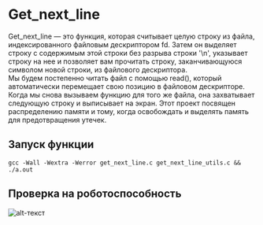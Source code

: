 # Get_next_line
Get_next_line — это функция, которая считывает целую строку из файла, индексированного файловым дескриптором fd. 
Затем он выделяет строку с содержимым этой строки без разрыва строки '\n', указывает строку на нее и позволяет вам прочитать строку, заканчивающуюся символом новой строки, из файлового дескриптора.  
Мы будем постепенно читать файл с помощью read(), который автоматически перемещает свою позицию в файловом дескрипторе. 
Когда мы снова вызываем функцию для того же файла, она захватывает следующую строку и выписывает на экран. 
Этот проект посвящен распределению памяти и тому, когда освобождать и выделять память для предотвращения утечек.
## Запуск функции
```
gcc -Wall -Wextra -Werror get_next_line.c get_next_line_utils.c && ./a.out
```
## Проверка на роботоспособность
![alt-текст](https://camo.githubusercontent.com/b199939154038b6e6762dc1bea22e93065cba10bd6b20220f094a6371035697e/68747470733a2f2f692e696d6775722e636f6d2f75344c6936414d2e706e67)
